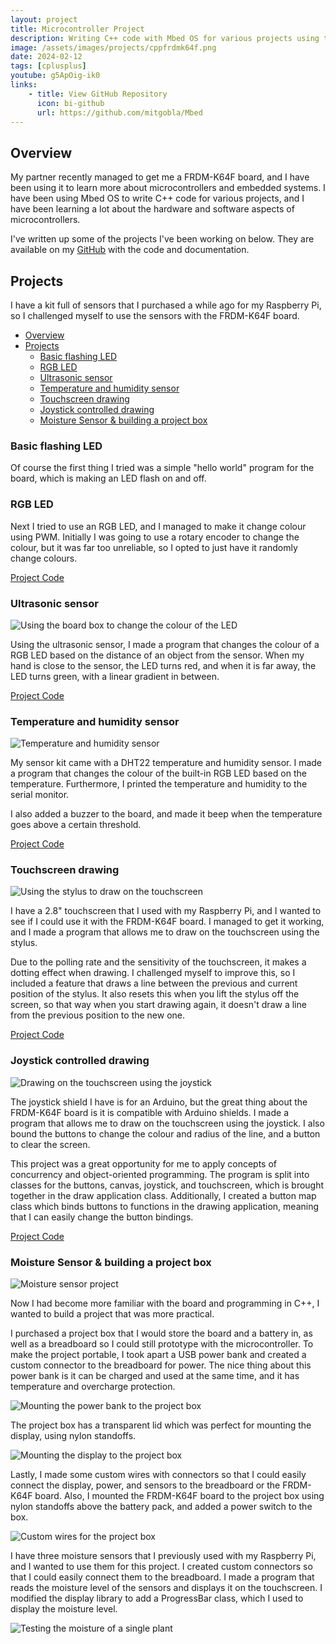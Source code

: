 ```yaml
---
layout: project
title: Microcontroller Project
description: Writing C++ code with Mbed OS for various projects using the FRDM-K64F board.
image: /assets/images/projects/cppfrdmk64f.png
date: 2024-02-12
tags: [cplusplus]
youtube: g5ApOig-ik0
links:
    - title: View GitHub Repository
      icon: bi-github
      url: https://github.com/mitgobla/Mbed
---
```

## Overview

My partner recently managed to get me a FRDM-K64F board, and I have been using it to learn more about microcontrollers and embedded systems. I have been using Mbed OS to write C++ code for various projects, and I have been learning a lot about the hardware and software aspects of microcontrollers.

I've written up some of the projects I've been working on below. They are available on my [GitHub](https://github.com/mitgobla/Mbed) with the code and documentation.

## Projects

I have a kit full of sensors that I purchased a while ago for my Raspberry Pi, so I challenged myself to use the sensors with the FRDM-K64F board.

- [Overview](#overview)
- [Projects](#projects)
  - [Basic flashing LED](#basic-flashing-led)
  - [RGB LED](#rgb-led)
  - [Ultrasonic sensor](#ultrasonic-sensor)
  - [Temperature and humidity sensor](#temperature-and-humidity-sensor)
  - [Touchscreen drawing](#touchscreen-drawing)
  - [Joystick controlled drawing](#joystick-controlled-drawing)
  - [Moisture Sensor \& building a project box](#moisture-sensor--building-a-project-box)

### Basic flashing LED

Of course the first thing I tried was a simple "hello world" program for the board, which is making an LED flash on and off.

### RGB LED

Next I tried to use an RGB LED, and I managed to make it change colour using PWM. Initially I was going to use a rotary encoder to change the colour, but it was far too unreliable, so I opted to just have it randomly change colours.

[Project Code](https://github.com/mitgobla/Mbed/tree/main/mbed-os-rgb-led)

### Ultrasonic sensor

![Using the board box to change the colour of the LED](/assets/images/projects/cppfrdmk64f/ultrasonic.png)

Using the ultrasonic sensor, I made a program that changes the colour of a RGB LED based on the distance of an object from the sensor. When my hand is close to the sensor, the LED turns red, and when it is far away, the LED turns green, with a linear gradient in between.

[Project Code](https://github.com/mitgobla/Mbed/tree/main/mbed-os-ultrasonic)

### Temperature and humidity sensor

![Temperature and humidity sensor](/assets/images/projects/cppfrdmk64f/dht22.png)

My sensor kit came with a DHT22 temperature and humidity sensor. I made a program that changes the colour of the built-in RGB LED based on the temperature. Furthermore, I printed the temperature and humidity to the serial monitor.

I also added a buzzer to the board, and made it beep when the temperature goes above a certain threshold.

[Project Code](https://github.com/mitgobla/Mbed/tree/main/mbed-os-dht22)

### Touchscreen drawing

![Using the stylus to draw on the touchscreen](/assets/images/projects/cppfrdmk64f/touchscreen.png)

I have a 2.8" touchscreen that I used with my Raspberry Pi, and I wanted to see if I could use it with the FRDM-K64F board. I managed to get it working, and I made a program that allows me to draw on the touchscreen using the stylus.

Due to the polling rate and the sensitivity of the touchscreen, it makes a dotting effect when drawing. I challenged myself to improve this, so I included a feature that draws a line between the previous and current position of the stylus. It also resets this when you lift the stylus off the screen, so that way when you start drawing again, it doesn't draw a line from the previous position to the new one.

[Project Code](https://github.com/mitgobla/Mbed/tree/main/mbed-os-ili9341-touchscreen)

### Joystick controlled drawing

![Drawing on the touchscreen using the joystick](/assets/images/projects/cppfrdmk64f/drawing.png)

The joystick shield I have is for an Arduino, but the great thing about the FRDM-K64F board is it is compatible with Arduino shields. I made a program that allows me to draw on the touchscreen using the joystick. I also bound the buttons to change the colour and radius of the line, and a button to clear the screen.

This project was a great opportunity for me to apply concepts of concurrency and object-oriented programming. The program is split into classes for the buttons, canvas, joystick, and touchscreen, which is brought together in the draw application class. Additionally, I created a button map class which binds buttons to functions in the drawing application, meaning that I can easily change the button bindings.

[Project Code](https://github.com/mitgobla/Mbed/tree/main/mbed-os-drawing-app)

### Moisture Sensor & building a project box

![Moisture sensor project](/assets/images/projects/cppfrdmk64f/moisture.png)

Now I had become more familiar with the board and programming in C++, I wanted to build a project that was more practical.

I purchased a project box that I would store the board and a battery in, as well as a breadboard so I could still prototype with the microcontroller. To make the project portable, I took apart a USB power bank and created a custom connector to the breadboard for power. The nice thing about this power bank is it can be charged and used at the same time, and it has temperature and overcharge protection.

![Mounting the power bank to the project box](/assets/images/projects/cppfrdmk64f/projectbox.png)

The project box has a transparent lid which was perfect for mounting the display, using nylon standoffs.

![Mounting the display to the project box](/assets/images/projects/cppfrdmk64f/projectbox_display.png)

Lastly, I made some custom wires with connectors so that I could easily connect the display, power, and sensors to the breadboard or the FRDM-K64F board. Also, I mounted the FRDM-K64F board to the project box using nylon standoffs above the battery pack, and added a power switch to the box.

![Custom wires for the project box](/assets/images/projects/cppfrdmk64f/projectbox_wires.png)

I have three moisture sensors that I previously used with my Raspberry Pi, and I wanted to use them for this project. I created custom connectors so that I could easily connect them to the breadboard. I made a program that reads the moisture level of the sensors and displays it on the touchscreen. I modified the display library to add a ProgressBar class, which I used to display the moisture level.

![Testing the moisture of a single plant](/assets/images/projects/cppfrdmk64f/moisture2.png)
